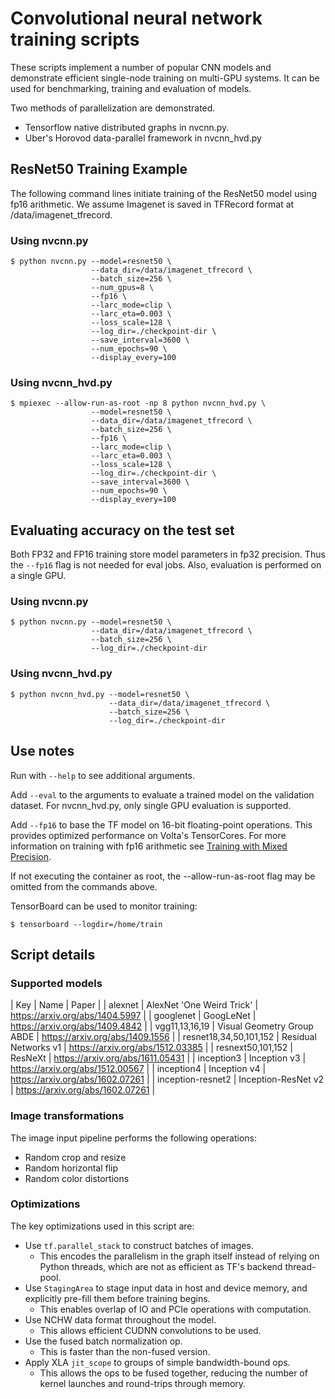 
# Convolutional neural network training scripts

These scripts implement a number of popular CNN models and demonstrate
efficient single-node training on multi-GPU systems. It can be used for
benchmarking, training and evaluation of models.

Two methods of parallelization are demonstrated.
 * Tensorflow native distributed graphs in nvcnn.py.
 * Uber's Horovod data-parallel framework in nvcnn_hvd.py

## ResNet50 Training Example

The following command lines initiate training of the ResNet50 model using fp16
arithmetic. We assume Imagenet is saved in TFRecord format at
/data/imagenet_tfrecord.

### Using nvcnn.py
    $ python nvcnn.py --model=resnet50 \
                      --data_dir=/data/imagenet_tfrecord \
                      --batch_size=256 \
                      --num_gpus=8 \
                      --fp16 \
                      --larc_mode=clip \
                      --larc_eta=0.003 \
                      --loss_scale=128 \
                      --log_dir=./checkpoint-dir \
                      --save_interval=3600 \
                      --num_epochs=90 \
                      --display_every=100

### Using nvcnn_hvd.py
    $ mpiexec --allow-run-as-root -np 8 python nvcnn_hvd.py \
                      --model=resnet50 \
                      --data_dir=/data/imagenet_tfrecord \
                      --batch_size=256 \
                      --fp16 \
                      --larc_mode=clip \
                      --larc_eta=0.003 \
                      --loss_scale=128 \
                      --log_dir=./checkpoint-dir \
                      --save_interval=3600 \
                      --num_epochs=90 \
                      --display_every=100


## Evaluating accuracy on the test set

Both FP32 and FP16 training store model parameters in fp32 precision. Thus
the `--fp16` flag is not needed for eval jobs. Also, evaluation is performed
on a single GPU.

### Using nvcnn.py
    $ python nvcnn.py --model=resnet50 \
                      --data_dir=/data/imagenet_tfrecord \
                      --batch_size=256 \
                      --log_dir=./checkpoint-dir

### Using nvcnn_hvd.py
    $ python nvcnn_hvd.py --model=resnet50 \
                          --data_dir=/data/imagenet_tfrecord \
                          --batch_size=256 \
                          --log_dir=./checkpoint-dir


## Use notes

Run with `--help` to see additional arguments.

Add `--eval` to the arguments to evaluate a trained model on the validation
dataset. For nvcnn_hvd.py, only single GPU evaluation is supported.

Add `--fp16` to base the TF model on 16-bit floating-point operations. This
provides optimized performance on Volta's TensorCores. For more information
on training with fp16 arithmetic see [Training with Mixed Precision](
http://docs.nvidia.com/deeplearning/sdk/mixed-precision-training/index.html).

If not executing the container as root, the --allow-run-as-root flag may be
omitted from the commands above.

TensorBoard can be used to monitor training:

    $ tensorboard --logdir=/home/train

## Script details

### Supported models
| Key | Name | Paper |
| alexnet                | AlexNet 'One Weird Trick'  | https://arxiv.org/abs/1404.5997  |
| googlenet              | GoogLeNet                  | https://arxiv.org/abs/1409.4842  |
| vgg11,13,16,19         | Visual Geometry Group ABDE | https://arxiv.org/abs/1409.1556  |
| resnet18,34,50,101,152 | Residual Networks v1       | https://arxiv.org/abs/1512.03385 |
| resnext50,101,152      | ResNeXt                    | https://arxiv.org/abs/1611.05431 |
| inception3             | Inception v3               | https://arxiv.org/abs/1512.00567 |
| inception4             | Inception v4               | https://arxiv.org/abs/1602.07261 |
| inception-resnet2      | Inception-ResNet v2        | https://arxiv.org/abs/1602.07261 |

### Image transformations
The image input pipeline performs the following operations:
 * Random crop and resize
 * Random horizontal flip
 * Random color distortions

### Optimizations
The key optimizations used in this script are:
 * Use `tf.parallel_stack` to construct batches of images.
     * This encodes the parallelism in the graph itself instead of relying on
       Python threads, which are not as efficient as TF's backend thread-pool.
 * Use `StagingArea` to stage input data in host and device memory, and
   explicitly pre-fill them before training begins.
     * This enables overlap of IO and PCIe operations with computation.
 * Use NCHW data format throughout the model.
     * This allows efficient CUDNN convolutions to be used.
 * Use the fused batch normalization op.
     * This is faster than the non-fused version.
 * Apply XLA `jit_scope` to groups of simple bandwidth-bound ops.
     * This allows the ops to be fused together, reducing the number of kernel
       launches and round-trips through memory.
